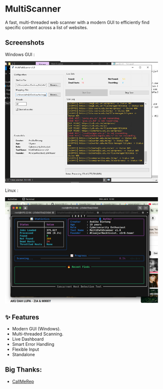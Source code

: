 
# MultiScanner

A fast, multi-threaded web scanner with a modern GUI to efficiently find specific content across a list of websites.


## Screenshots

Windows GUI :

![App Screenshot](https://github.com/z3r0-team/MultiScanner/blob/main/windows.png?raw=true)

Linux :

![App Screenshot](https://github.com/z3r0-team/MultiScanner/blob/main/linux.png?raw=true)

## ✨ Features
- Modern GUI (Windows).
- Multi-threaded Scanning.
- Live Dashboard
- Smart Error Handling
- Flexible Input
- Standalone
## Big Thanks:

- [CallMeRep](https://github.com/t101804)

